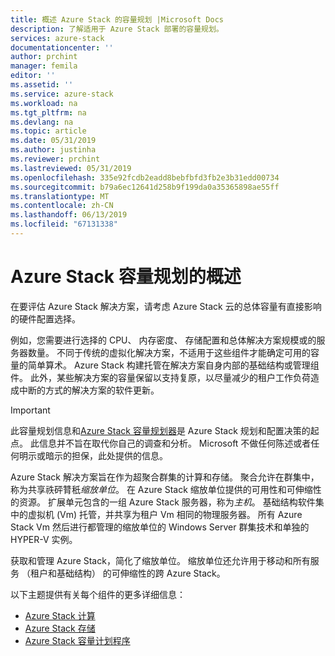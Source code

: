 ```yaml
---
title: 概述 Azure Stack 的容量规划 |Microsoft Docs
description: 了解适用于 Azure Stack 部署的容量规划。
services: azure-stack
documentationcenter: ''
author: prchint
manager: femila
editor: ''
ms.assetid: ''
ms.service: azure-stack
ms.workload: na
ms.tgt_pltfrm: na
ms.devlang: na
ms.topic: article
ms.date: 05/31/2019
ms.author: justinha
ms.reviewer: prchint
ms.lastreviewed: 05/31/2019
ms.openlocfilehash: 335e92fcdb2eadd8bebfbfd3fb2e3b31edd00734
ms.sourcegitcommit: b79a6ec12641d258b9f199da0a35365898ae55ff
ms.translationtype: MT
ms.contentlocale: zh-CN
ms.lasthandoff: 06/13/2019
ms.locfileid: "67131338"
---
```

# <a name="overview-of-azure-stack-capacity-planning"></a>Azure Stack 容量规划的概述

在要评估 Azure Stack 解决方案，请考虑 Azure Stack 云的总体容量有直接影响的硬件配置选择。 

例如，您需要进行选择的 CPU、 内存密度、 存储配置和总体解决方案规模或的服务器数量。 不同于传统的虚拟化解决方案，不适用于这些组件才能确定可用的容量的简单算术。 Azure Stack 构建托管在解决方案自身内部的基础结构或管理组件。 此外，某些解决方案的容量保留以支持复原，以尽量减少的租户工作负荷造成中断的方式的解决方案的软件更新。 

> [!IMPORTANT]
> 此容量规划信息和[Azure Stack 容量规划器](https://aka.ms/azstackcapacityplanner)是 Azure Stack 规划和配置决策的起点。 此信息并不旨在取代你自己的调查和分析。 Microsoft 不做任何陈述或者任何明示或暗示的担保，此处提供的信息。
 
Azure Stack 解决方案旨在作为超聚合群集的计算和存储。 聚合允许在群集中，称为共享祑砰甧秖*缩放单位*。 在 Azure Stack 缩放单位提供的可用性和可伸缩性的资源。 扩展单元包含的一组 Azure Stack 服务器，称为*主机*。 基础结构软件集中的虚拟机 (Vm) 托管，并共享为租户 Vm 相同的物理服务器。 所有 Azure Stack Vm 然后进行都管理的缩放单位的 Windows Server 群集技术和单独的 HYPER-V 实例。 

获取和管理 Azure Stack，简化了缩放单位。 缩放单位还允许用于移动和所有服务 （租户和基础结构） 的可伸缩性的跨 Azure Stack。 

以下主题提供有关每个组件的更多详细信息：

- [Azure Stack 计算](azure-stack-capacity-planning-compute.md)
- [Azure Stack 存储](azure-stack-capacity-planning-storage.md)
- [Azure Stack 容量计划程序](azure-stack-capacity-planner.md)
